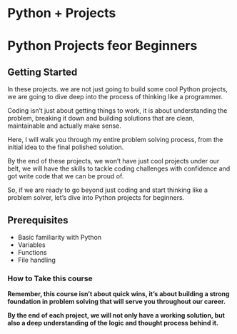 # Python + Projects

# Python Projects feor Beginners

## Getting Started

In these projects. we are not just going to build some cool Python projects, we are going to dive deep into the process of thinking  like a programmer. 

Coding isn’t just about getting things to work, it is about understanding the problem, breaking it down and building solutions that are clean, maintainable and actually make sense.

Here, I will walk you through my entire problem solving process, from the initial idea to the final polished solution. 

By the end of these projects, we won’t have just cool projects under our belt, we will have the skills to tackle coding challenges with confidence and got write code that we can be proud of.

So, if we are ready to go beyond just coding and start thinking like a problem solver, let’s dive into Python projects for beginners.

## Prerequisites

- Basic familiarity with Python
- Variables
- Functions
- File handling

### How to Take this course

<strong>Remember, this course isn’t about quick wins</string>, it’s about building a strong foundation in problem solving that will serve you throughout our career.

By the end of each project, we will not only have a working solution, but also a deep understanding of the logic and thought process behind it.